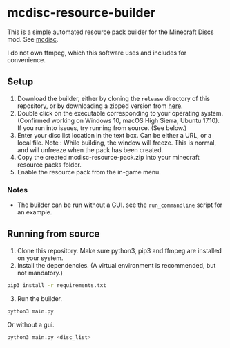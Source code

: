 mcdisc-resource-builder
======================

This is a simple automated resource pack builder for the Minecraft Discs mod. See [mcdisc](https://github.com/KEOTL/mcdisc).

I do not own ffmpeg, which this software uses and includes for convenience.

## Setup
1. Download the builder, either by cloning the `release` directory of this repository, or by downloading a zipped version from [here](https://s3.us-east-2.amazonaws.com/mcdisc/mcdisc-builder-2.0.zip).
2. Double click on the executable corresponding to your operating system. (Confirmed working on Windows 10, macOS High Sierra, Ubuntu 17.10). If you run into issues, try running from source. (See below.)
3. Enter your disc list location in the text box. Can be either a URL, or a local file. Note : While building, the window will freeze. This is normal, and will unfreeze when the pack has been created.
4. Copy the created mcdisc-resource-pack.zip into your minecraft resource packs folder.
5. Enable the resource pack from the in-game menu.

### Notes
- The builder can be run without a GUI. see the `run_commandline` script for an example.

## Running from source
1. Clone this repository. Make sure python3, pip3 and ffmpeg are installed on your system.
2. Install the dependencies. (A virtual environment is recommended, but not mandatory.)
```bash
pip3 install -r requirements.txt
```
3. Run the builder.
```bash
python3 main.py
```
Or without a gui. 
```bash
python3 main.py <disc_list>
```